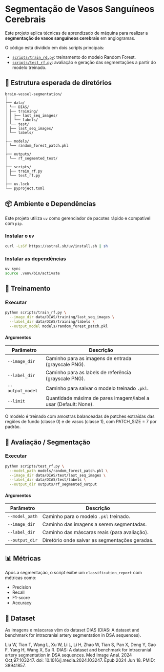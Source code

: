 # Segmentação de Vasos Sanguíneos Cerebrais

Este projeto aplica técnicas de aprendizado de máquina para realizar a **segmentação de vasos sanguíneos cerebrais** em angiogramas.

O código está dividido em dois scripts principais:

- [`scripts/train_rd.py`](scripts/train_rf.py): treinamento do modelo Random Forest.
- [`scripts/test_rf.py`](scripts/test_rf.py): avaliação e geração das segmentações a partir do modelo treinado.

## 📂 Estrutura esperada de diretórios

```
brain-vessel-segmentation/
│
├── data/
│ └── DIAS/
│ ├── training/
│ │ ├── last_seq_images/
│ │ └── labels/
│ └── test/
│ ├── last_seq_images/
│ └── labels/
│
├── models/
│ └── random_forest_patch.pkl
│
├── outputs/
│ └── rf_segmented_test/
│
├── scripts/
│ ├── train_rf.py
│ └── test_rf.py
│
├── uv.lock
└── pyproject.toml
```

## 📦 Ambiente e Dependências

Este projeto utiliza `uv` como gerenciador de pacotes rápido e compatível com `pip`.

### Instalar o `uv`

```bash
curl -LsSf https://astral.sh/uv/install.sh | sh
```

### Instalar as dependências

```bash
uv sync
source .venv/bin/activate
```

## 🚀 Treinamento

### Executar

```bash
python scripts/train_rf.py \
  --image_dir data/DIAS/training/last_seq_images \
  --label_dir data/DIAS/training/labels \
  --output_model models/random_forest_patch.pkl
```

#### Argumentos

| Parâmetro      | Descrição                                               |
| -------------- | ------------------------------------------------------- |
| `--image_dir`  | Caminho para as imagens de entrada (grayscale PNG).     |
| `--label_dir`  | Caminho para as labels de referência (grayscale PNG). |
| `--output_model` | Caminho para salvar o modelo treinado `.pkl`.           |
| `--limit`      | Quantidade máxima de pares imagem/label a usar (Default: None).       |

O modelo é treinado com amostras balanceadas de patches extraídas das regiões de fundo (classe 0) e de vasos (classe 1), com PATCH_SIZE = 7 por padrão.

## 🧪 Avaliação / Segmentação

### Executar

```bash
python scripts/test_rf.py \
  --model_path models/random_forest_patch.pkl \
  --image_dir data/DIAS/test/last_seq_images \
  --label_dir data/DIAS/test/labels \
  --output_dir outputs/rf_segmented_output
```

#### Argumentos

| Parâmetro      | Descrição                                      |
| -------------- | ---------------------------------------------- |
| `--model_path` | Caminho para o modelo `.pkl` treinado.         |
| `--image_dir`  | Caminho das imagens a serem segmentadas.       |
| `--label_dir`  | Caminho das máscaras reais (para avaliação).   |
| `--output_dir` | Diretório onde salvar as segmentações geradas. |

## 📊 Métricas

Após a segmentação, o script exibe um `classification_report` com métricas como:

- Precision
- Recall
- F1-score
- Accuracy

## 📍 Dataset

As imagens e máscaras vêm do dataset DIAS (DIAS: A dataset and benchmark for intracranial artery segmentation in DSA sequences).

Liu W, Tian T, Wang L, Xu W, Li L, Li H, Zhao W, Tian S, Pan X, Deng Y, Gao F, Yang H, Wang X, Su R. DIAS: A dataset and benchmark for intracranial artery segmentation in DSA sequences. Med Image Anal. 2024 Oct;97:103247. doi: 10.1016/j.media.2024.103247. Epub 2024 Jun 18. PMID: 38941857.
